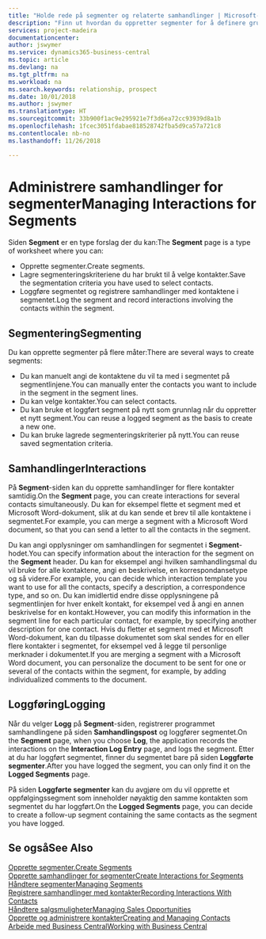 ```yaml
---
title: "Holde rede på segmenter og relaterte samhandlinger | Microsoft-dokumentasjon"
description: "Finn ut hvordan du oppretter segmenter for å definere grupper med kontakter og angi samhandlinger for segmenter."
services: project-madeira
documentationcenter: 
author: jswymer
ms.service: dynamics365-business-central
ms.topic: article
ms.devlang: na
ms.tgt_pltfrm: na
ms.workload: na
ms.search.keywords: relationship, prospect
ms.date: 10/01/2018
ms.author: jswymer
ms.translationtype: HT
ms.sourcegitcommit: 33b900f1ac9e295921e7f3d6ea72cc93939d8a1b
ms.openlocfilehash: 1fcec3051fdabae818528742fba5d9ca57a721c8
ms.contentlocale: nb-no
ms.lasthandoff: 11/26/2018

---
```

# <a name="managing-interactions-for-segments"></a><span data-ttu-id="766ba-103">Administrere samhandlinger for segmenter</span><span class="sxs-lookup"><span data-stu-id="766ba-103">Managing Interactions for Segments</span></span>
<span data-ttu-id="766ba-104">Siden **Segment** er en type forslag der du kan:</span><span class="sxs-lookup"><span data-stu-id="766ba-104">The **Segment** page is a type of worksheet where you can:</span></span>

* <span data-ttu-id="766ba-105">Opprette segmenter.</span><span class="sxs-lookup"><span data-stu-id="766ba-105">Create segments.</span></span>
* <span data-ttu-id="766ba-106">Lagre segmenteringskriteriene du har brukt til å velge kontakter.</span><span class="sxs-lookup"><span data-stu-id="766ba-106">Save the segmentation criteria you have used to select contacts.</span></span>
* <span data-ttu-id="766ba-107">Loggføre segmentet og registrere samhandlinger med kontaktene i segmentet.</span><span class="sxs-lookup"><span data-stu-id="766ba-107">Log the segment and record interactions involving the contacts within the segment.</span></span>

## <a name="segmenting"></a><span data-ttu-id="766ba-108">Segmentering</span><span class="sxs-lookup"><span data-stu-id="766ba-108">Segmenting</span></span>
<span data-ttu-id="766ba-109">Du kan opprette segmenter på flere måter:</span><span class="sxs-lookup"><span data-stu-id="766ba-109">There are several ways to create segments:</span></span>

* <span data-ttu-id="766ba-110">Du kan manuelt angi de kontaktene du vil ta med i segmentet på segmentlinjene.</span><span class="sxs-lookup"><span data-stu-id="766ba-110">You can manually enter the contacts you want to include in the segment in the segment lines.</span></span>
* <span data-ttu-id="766ba-111">Du kan velge kontakter.</span><span class="sxs-lookup"><span data-stu-id="766ba-111">You can select contacts.</span></span>
* <span data-ttu-id="766ba-112">Du kan bruke et loggført segment på nytt som grunnlag når du oppretter et nytt segment.</span><span class="sxs-lookup"><span data-stu-id="766ba-112">You can reuse a logged segment as the basis to create a new one.</span></span>
* <span data-ttu-id="766ba-113">Du kan bruke lagrede segmenteringskriterier på nytt.</span><span class="sxs-lookup"><span data-stu-id="766ba-113">You can reuse saved segmentation criteria.</span></span>

## <a name="interactions"></a><span data-ttu-id="766ba-114">Samhandlinger</span><span class="sxs-lookup"><span data-stu-id="766ba-114">Interactions</span></span>
<span data-ttu-id="766ba-115">På **Segment**-siden kan du opprette samhandlinger for flere kontakter samtidig.</span><span class="sxs-lookup"><span data-stu-id="766ba-115">On the **Segment** page, you can create interactions for several contacts simultaneously.</span></span> <span data-ttu-id="766ba-116">Du kan for eksempel flette et segment med et Microsoft Word-dokument, slik at du kan sende et brev til alle kontaktene i segmentet.</span><span class="sxs-lookup"><span data-stu-id="766ba-116">For example, you can merge a segment with a Microsoft Word document, so that you can send a letter to all the contacts in the segment.</span></span>

<span data-ttu-id="766ba-117">Du kan angi opplysninger om samhandlingen for segmentet i **Segment**-hodet.</span><span class="sxs-lookup"><span data-stu-id="766ba-117">You can specify information about the interaction for the segment on the **Segment** header.</span></span> <span data-ttu-id="766ba-118">Du kan for eksempel angi hvilken samhandlingsmal du vil bruke for alle kontaktene, angi en beskrivelse, en korrespondansetype og så videre.</span><span class="sxs-lookup"><span data-stu-id="766ba-118">For example, you can decide which interaction template you want to use for all the contacts, specify a description, a correspondence type, and so on.</span></span> <span data-ttu-id="766ba-119">Du kan imidlertid endre disse opplysningene på segmentlinjen for hver enkelt kontakt, for eksempel ved å angi en annen beskrivelse for en kontakt.</span><span class="sxs-lookup"><span data-stu-id="766ba-119">However, you can modify this information in the segment line for each particular contact, for example, by specifying another description for one contact.</span></span> <span data-ttu-id="766ba-120">Hvis du fletter et segment med et Microsoft Word-dokument, kan du tilpasse dokumentet som skal sendes for en eller flere kontakter i segmentet, for eksempel ved å legge til personlige merknader i dokumentet.</span><span class="sxs-lookup"><span data-stu-id="766ba-120">If you are merging a segment with a Microsoft Word document, you can personalize the document to be sent for one or several of the contacts within the segment, for example, by adding individualized comments to the document.</span></span>

## <a name="logging"></a><span data-ttu-id="766ba-121">Loggføring</span><span class="sxs-lookup"><span data-stu-id="766ba-121">Logging</span></span>
<span data-ttu-id="766ba-122">Når du velger **Logg** på **Segment**-siden, registrerer programmet samhandlingene på siden **Samhandlingspost** og loggfører segmentet.</span><span class="sxs-lookup"><span data-stu-id="766ba-122">On the **Segment** page, when you choose **Log**, the application records the interactions on the **Interaction Log Entry** page, and logs the segment.</span></span> <span data-ttu-id="766ba-123">Etter at du har loggført segmentet, finner du segmentet bare på siden **Loggførte segmenter**.</span><span class="sxs-lookup"><span data-stu-id="766ba-123">After you have logged the segment, you can only find it on the **Logged Segments** page.</span></span>

<span data-ttu-id="766ba-124">På siden **Loggførte segmenter** kan du avgjøre om du vil opprette et oppfølgingssegment som inneholder nøyaktig den samme kontakten som segmentet du har loggført.</span><span class="sxs-lookup"><span data-stu-id="766ba-124">On the **Logged Segments** page, you can decide to create a follow-up segment containing the same contacts as the segment you have logged.</span></span>

## <a name="see-also"></a><span data-ttu-id="766ba-125">Se også</span><span class="sxs-lookup"><span data-stu-id="766ba-125">See Also</span></span>
[<span data-ttu-id="766ba-126">Opprette segmenter.</span><span class="sxs-lookup"><span data-stu-id="766ba-126">Create Segments</span></span>](marketing-how-create-segment.md)  
[<span data-ttu-id="766ba-127">Opprette samhandlinger for segmenter</span><span class="sxs-lookup"><span data-stu-id="766ba-127">Create Interactions for Segments</span></span>](marketing-how-create-interactions.md)  
[<span data-ttu-id="766ba-128">Håndtere segmenter</span><span class="sxs-lookup"><span data-stu-id="766ba-128">Managing Segments</span></span>](marketing-segments.md)  
[<span data-ttu-id="766ba-129">Registrere samhandlinger med kontakter</span><span class="sxs-lookup"><span data-stu-id="766ba-129">Recording Interactions With Contacts</span></span>](marketing-interactions.md)  
[<span data-ttu-id="766ba-130">Håndtere salgsmuligheter</span><span class="sxs-lookup"><span data-stu-id="766ba-130">Managing Sales Opportunities</span></span>](marketing-manage-sales-opportunities.md)  
[<span data-ttu-id="766ba-131">Opprette og administrere kontakter</span><span class="sxs-lookup"><span data-stu-id="766ba-131">Creating and Managing Contacts</span></span>](marketing-contacts.md)  
[<span data-ttu-id="766ba-132">Arbeide med Business Central</span><span class="sxs-lookup"><span data-stu-id="766ba-132">Working with Business Central</span></span>](ui-work-product.md)

